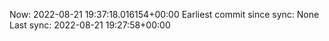 Now: 2022-08-21 19:37:18.016154+00:00 Earliest commit since sync: None Last sync: 2022-08-21 19:27:58+00:00
